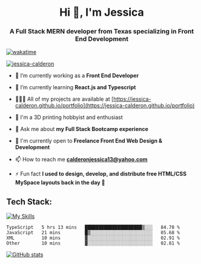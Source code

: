 <h1 align="center">Hi 👋, I'm Jessica</h1>
<h3 align="center">A Full Stack MERN developer from Texas specializing in Front End Development</h3>


<p align="center"> 

[![wakatime](https://wakatime.com/badge/user/b6f070f6-85e7-4ae8-8133-ec6407dead73.svg)](https://wakatime.com/@b6f070f6-85e7-4ae8-8133-ec6407dead73)

<a href="https://github.com/ryo-ma/github-profile-trophy"><img src="https://github-profile-trophy.vercel.app/?username=jessica-calderon&theme=dracula" alt="jessica-calderon" /></a> </p>

- 💼 I’m currently working as a **Front End Developer**

- 🌱 I’m currently learning **React.js and Typescript**

- 👩🏻‍💻 All of my projects are available at [https://jessica-calderon.github.io/portfolio](https://jessica-calderon.github.io/portfolio)

- 🤖 I'm a 3D printing hobbyist and enthusiast

- 💬 Ask me about **my Full Stack Bootcamp experience**

- 📖 I'm currently open to **Freelance Front End Web Design & Development**

- 📫 How to reach me **calderonjessica13@yahoo.com**

- ⚡ Fun fact **I used to design, develop, and distribute free HTML/CSS MySpace layouts back in the day 🫣**


<h2>Tech Stack:</h2>
 
[![My Skills](https://skillicons.dev/icons?i=html,css,md,bootstrap,js,jquery,nodejs,express,jest,mongodb,mysql,codepen,git,github,gitlab,heroku,ai,ps,bash,powershell,raspberrypi,regex,typescript,vscode,wordpress)](https://skillicons.dev)</span>


<!--START_SECTION:waka-->

```text
TypeScript   5 hrs 13 mins   █████████████████████▒░░░   84.70 %
JavaScript   21 mins         █▒░░░░░░░░░░░░░░░░░░░░░░░   05.68 %
XML          10 mins         ▓░░░░░░░░░░░░░░░░░░░░░░░░   02.91 %
Other        10 mins         ▓░░░░░░░░░░░░░░░░░░░░░░░░   02.81 %
```

<!--END_SECTION:waka-->

[![GitHub stats](https://github-readme-stats.vercel.app/api?username=jessica-calderon&count_private=true&show_icons=true&theme=midnight-purple)](https://github.com/anuraghazra/github-readme-stats)
